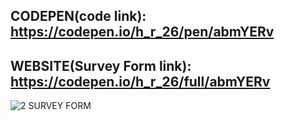 ## CODEPEN(code link): https://codepen.io/h_r_26/pen/abmYERv

## WEBSITE(Survey Form link): https://codepen.io/h_r_26/full/abmYERv

![2 SURVEY FORM](https://user-images.githubusercontent.com/52233275/104089374-7d8d9400-5294-11eb-9017-c786b0b95f1d.jpg)
